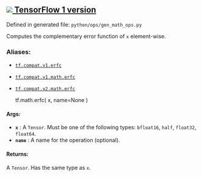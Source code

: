 [ ![](https://tensorflow.google.cn/images/tf_logo_32px.png) TensorFlow 1
version](/versions/r1.15/api_docs/python/tf/math/erfc)  
---  
  
Defined in generated file: `python/ops/gen_math_ops.py`

Computes the complementary error function of `x` element-wise.

### Aliases:

  * [`tf.compat.v1.erfc`](/api_docs/python/tf/math/erfc)
  * [`tf.compat.v1.math.erfc`](/api_docs/python/tf/math/erfc)
  * [`tf.compat.v2.math.erfc`](/api_docs/python/tf/math/erfc)

    
    
    tf.math.erfc(
        x,
        name=None
    )
    

#### Args:

  * **`x`** : A `Tensor`. Must be one of the following types: `bfloat16`, `half`, `float32`, `float64`.
  * **`name`** : A name for the operation (optional).

#### Returns:

A `Tensor`. Has the same type as `x`.

